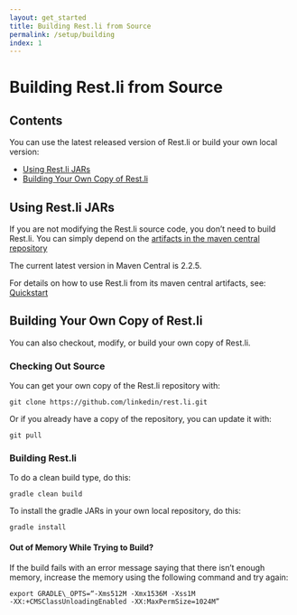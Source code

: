 ```yaml
---
layout: get_started
title: Building Rest.li from Source
permalink: /setup/building
index: 1
---
```


# Building Rest.li from Source

## Contents

You can use the latest released version of Rest.li or build your own
local version:

 - [Using Rest.li JARs](#using-restli-jars)
 - [Building Your Own Copy of Rest.li](#building-your-own-copy-of-restli)

## Using Rest.li JARs

If you are not modifying the Rest.li source code, you don’t need to
build Rest.li. You can simply depend on the [artifacts in the maven
central
repository](http://search.maven.org/#search%7Cga%7C1%7Cg%3A%22com.linkedin.pegasus%22)

The current latest version in Maven Central is 2.2.5.

For details on how to use Rest.li from its maven central artifacts, see:
[Quickstart](/rest.li/start/step_by_step)

## Building Your Own Copy of Rest.li

You can also checkout, modify, or build your own copy of Rest.li.

### Checking Out Source

You can get your own copy of the Rest.li repository with:

    git clone https://github.com/linkedin/rest.li.git
    

Or if you already have a copy of the repository, you can update it with:

    git pull

### Building Rest.li

To do a clean build type, do this:

    gradle clean build

To install the gradle JARs in your own local repository, do this:

    gradle install

#### Out of Memory While Trying to Build?

If the build fails with an error message saying that there isn’t enough
memory, increase the memory using the following command and try again:

```
export GRADLE\_OPTS=“-Xms512M -Xmx1536M -Xss1M
-XX:+CMSClassUnloadingEnabled -XX:MaxPermSize=1024M”  
```
